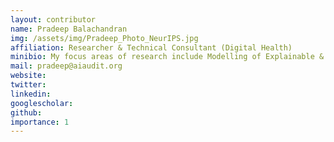 ```yaml
---
layout: contributor
name: Pradeep Balachandran
img: /assets/img/Pradeep_Photo_NeurIPS.jpg
affiliation: Researcher & Technical Consultant (Digital Health)
minibio: My focus areas of research include Modelling of Explainable & Trustworthy Machine Learning for Health(ML4H) Systems and Open Code Development of ML4H Assessment Platform.
mail: pradeep@aiaudit.org
website:
twitter: 
linkedin:
googlescholar:
github:
importance: 1
---
```

